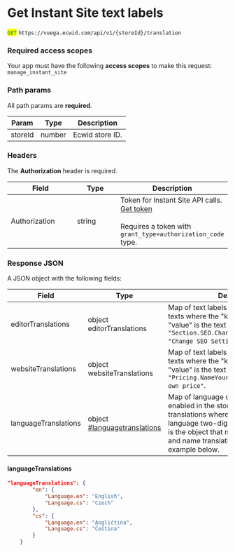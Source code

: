 # Get Instant Site text labels

<mark style="color:green;">`GET`</mark> `https://vuega.ecwid.com/api/v1/{storeId}/translation`

### Required access scopes

Your app must have the following **access scopes** to make this request: `manage_instant_site`

### Path params

All path params are **required**.

| Param   | Type   | Description     |
| ------- | ------ | --------------- |
| storeId | number | Ecwid store ID. |

### Headers

The **Authorization** header is required.

<table><thead><tr><th width="138.484375">Field</th><th width="86.42578125">Type</th><th>Description</th></tr></thead><tbody><tr><td>Authorization</td><td>string</td><td>Token for Instant Site API calls. <a href="../get-instant-site-api-token-apiv1.md">Get token</a><br><br>Requires a token with <code>grant_type=authorization_code</code> type.</td></tr></tbody></table>

### Response JSON

A JSON object with the following fields:

<table><thead><tr><th width="199.8984375">Field</th><th width="199.609375">Type</th><th>Description</th></tr></thead><tbody><tr><td>editorTranslations</td><td>object editorTranslations</td><td>Map of text labels for the store Editor texts where the "key" is the label, and "value" is the text value. For example, <code>"Section.SEO.ChangeSeoSettings.button": "Change SEO Settings"</code>.</td></tr><tr><td>websiteTranslations</td><td>object websiteTranslations</td><td>Map of text labels for the store Editor texts where the "key" is the label, and "value" is the text value. For example, <code>"Pricing.NameYourPrice": "Free or your own price"</code>.</td></tr><tr><td>languageTranslations</td><td>object <a data-mention href="get-instant-site-text-labels.md#languagetranslations">#languagetranslations</a></td><td>Map of language codes for languages enabled in the store and their name translations where the "key" is the language two-digit ISO code, and "value" is the object that maps language code and name translation. Find a code example below.</td></tr></tbody></table>

#### languageTranslations

```json
"languageTranslations": {
        "en": {
            "Language.en": "English",
            "Language.cs": "Czech"
        },
        "cs": {
            "Language.en": "Angličtina",
            "Language.cs": "Čeština"
        }
    }
```
